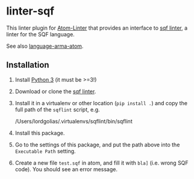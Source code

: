 # linter-sqf

This linter plugin for [Atom-Linter](https://atomlinter.github.io/) that
provides an interface to [sqf linter](https://github.com/LordGolias/sqf),
a linter for the SQF language.

See also [language-arma-atom](https://atom.io/packages/language-arma-atom).

## Installation

1. Install [Python 3](https://www.python.org/downloads/) (it must be >=3!)
1. Download or clone the [sqf linter](https://github.com/LordGolias/sqf).
2. Install it in a virtualenv or other location (`pip install .`) and copy the full path of the `sqflint` script, e.g.

    /Users/lordgolias/.virtualenvs/sqflint/bin/sqflint

3. Install this package.
4. Go to the settings of this package, and put the path above into the `Executable Path` setting.
5. Create a new file `test.sqf` in atom, and fill it with `bla]` (i.e. wrong SQF code). You should see an error message.
